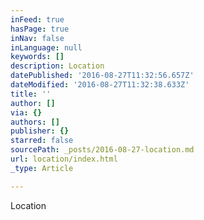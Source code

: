 ```yaml
---
inFeed: true
hasPage: true
inNav: false
inLanguage: null
keywords: []
description: Location
datePublished: '2016-08-27T11:32:56.657Z'
dateModified: '2016-08-27T11:32:38.633Z'
title: ''
author: []
via: {}
authors: []
publisher: {}
starred: false
sourcePath: _posts/2016-08-27-location.md
url: location/index.html
_type: Article

---
```

Location